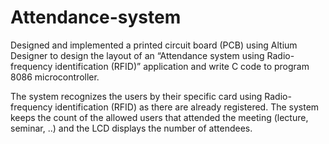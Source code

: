 # Attendance-system

Designed and implemented a printed circuit board (PCB) using Altium Designer to design the layout of an “Attendance system using Radio-frequency identification (RFID)” application and write C code to program 8086 microcontroller.

The system recognizes the users by their specific card using Radio-frequency identification (RFID) as there are already registered. The system keeps the count of the allowed users that attended the meeting (lecture, seminar, ..) and the LCD displays the number of attendees. 
